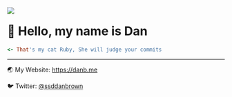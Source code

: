 <img align='left' src="https://user-images.githubusercontent.com/8343178/94860569-2a52ac80-042e-11eb-9b8b-4147c3567682.png">

# :wave: Hello, my name is Dan

```ruby
<- That's my cat Ruby, She will judge your commits
```

---

:earth_asia: My Website: https://danb.me

:bird: Twitter: [@ssddanbrown](https://twitter.com/ssddanbrown)

